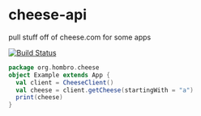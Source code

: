 # cheese-api
pull stuff off of cheese.com for some apps

[![Build Status](https://travis-ci.org/nhomble/currency-layer-api.svg?branch=master)](https://travis-ci.org/nhomble/currency-layer-api)

```scala
package org.hombro.cheese
object Example extends App {
  val client = CheeseClient()
  val cheese = client.getCheese(startingWith = "a")
  print(cheese)
}
```